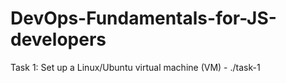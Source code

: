 # DevOps-Fundamentals-for-JS-developers
Task 1: Set up a Linux/Ubuntu virtual machine (VM) - ./task-1

